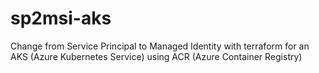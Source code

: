 # sp2msi-aks
Change from Service Principal to Managed Identity with terraform for an AKS (Azure Kubernetes Service) using ACR (Azure Container Registry)


